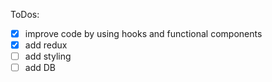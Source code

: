ToDos:

- [x] improve code by using hooks and functional components
- [x] add redux
- [ ] add styling
- [ ] add DB
